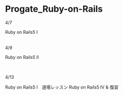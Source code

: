 # Progate_Ruby-on-Rails
4/7

Ruby on Rails5 I
<br><br><br>
4/9<br>

Ruby on Rails5 Ⅱ
<br><br><br>

4/13<br>

Ruby on Rails5 I　道場レッスン
Ruby on Rails5 Ⅳ & 復習
